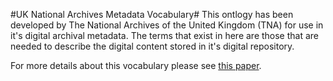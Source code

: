 #UK National Archives Metadata Vocabulary#
This ontlogy has been developed by The National Archives of the United Kingdom (TNA) for use in it's digital archival metadata. The terms that exist in here are those that are needed to describe the digital content stored in it's digital repository.

For more details about this vocabulary please see [this paper](http://www.balisage.net/Proceedings/vol16/html/Walpole01/BalisageVol16-Walpole01.html).